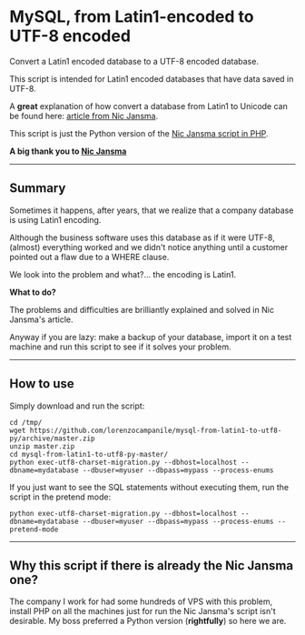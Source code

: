 # MySQL, from Latin1-encoded to UTF-8 encoded
Convert a Latin1 encoded database to a UTF-8 encoded database.

This script is intended for Latin1 encoded databases that have data saved in UTF-8.

A **great** explanation of how convert a database from Latin1 to Unicode can be found here: [article from Nic Jansma](https://nicj.net/mysql-converting-an-incorrect-latin1-column-to-utf8/).

This script is just the Python version of the [Nic Jansma script in PHP](https://github.com/nicjansma/mysql-convert-latin1-to-utf8).

**A big thank you to [Nic Jansma](https://nicj.net/about/)**

---

## Summary

Sometimes it happens, after years, that we realize that a company database is using Latin1 encoding.

Although the business software uses this database as if it were UTF-8, (almost) everything worked and we didn't notice anything until a customer pointed out a flaw due to a WHERE clause.

We look into the problem and what?... the encoding is Latin1.

**What to do?**

The problems and difficulties are brilliantly explained and solved in Nic Jansma's article.

Anyway if you are lazy: make a backup of your database, import it on a test machine and run this script to see if it solves your problem.

---

## How to use

Simply download and run the script:
```
cd /tmp/
wget https://github.com/lorenzocampanile/mysql-from-latin1-to-utf8-py/archive/master.zip
unzip master.zip
cd mysql-from-latin1-to-utf8-py-master/
python exec-utf8-charset-migration.py --dbhost=localhost --dbname=mydatabase --dbuser=myuser --dbpass=mypass --process-enums
```

If you just want to see the SQL statements without executing them, run the script in the pretend mode:
```
python exec-utf8-charset-migration.py --dbhost=localhost --dbname=mydatabase --dbuser=myuser --dbpass=mypass --process-enums --pretend-mode
```

---

## Why this script if there is already the Nic Jansma one?

The company I work for had some hundreds of VPS with this problem, install PHP on all the machines just for run the Nic Jansma's script isn't desirable.
My boss preferred a Python version (**rightfully**) so here we are.
